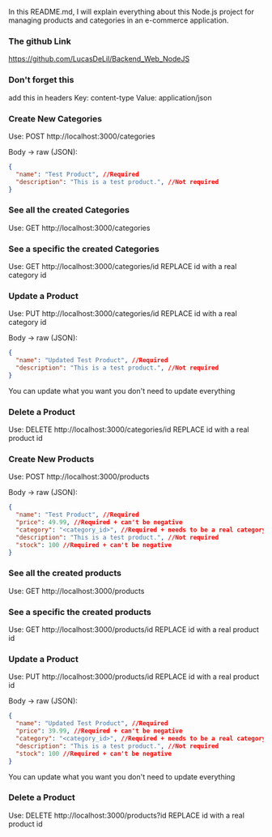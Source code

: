 In this README.md, I will explain everything about this Node.js project for managing products and categories in an e-commerce application.

### The github Link

https://github.com/LucasDeLil/Backend_Web_NodeJS

### Don't forget this 

add this in headers Key: content-type Value: application/json

### Create New Categories

Use: POST http://localhost:3000/categories

Body -> raw (JSON):
```json
{
  "name": "Test Product", //Required
  "description": "This is a test product.", //Not required
}
```
### See all the created Categories

Use: GET http://localhost:3000/categories

### See a specific the created Categories

Use: GET http://localhost:3000/categories/id REPLACE id with a real category id

### Update a Product

Use: PUT http://localhost:3000/categories/id REPLACE id with a real category id

Body -> raw (JSON):
```json
{
  "name": "Updated Test Product", //Required
  "description": "This is a test product.", //Not required
}
```
You can update what you want you don't need to update everything

### Delete a Product

Use: DELETE http://localhost:3000/categories/id REPLACE id with a real product id



### Create New Products

Use: POST http://localhost:3000/products

Body -> raw (JSON):
```json
{
  "name": "Test Product", //Required
  "price": 49.99, //Required + can't be negative
  "category": "<category_id>", //Required + needs to be a real category id
  "description": "This is a test product.", //Not required
  "stock": 100 //Required + can't be negative
}
```
### See all the created products

Use: GET http://localhost:3000/products

### See a specific the created products

Use: GET http://localhost:3000/products/id REPLACE id with a real product id

### Update a Product

Use: PUT http://localhost:3000/products/id REPLACE id with a real product id

Body -> raw (JSON):
```json
{
  "name": "Updated Test Product", //Required
  "price": 39.99, //Required + can't be negative
  "category": "<category_id>", //Required + needs to be a real category id
  "description": "This is a test product.", //Not required
  "stock": 100 //Required + can't be negative
}
```
You can update what you want you don't need to update everything

### Delete a Product

Use: DELETE http://localhost:3000/products?id REPLACE id with a real product id

